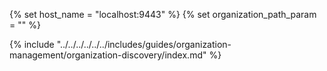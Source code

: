 {% set host_name = "localhost:9443" %}
{% set organization_path_param = ""  %}

{% include "../../../../../../includes/guides/organization-management/organization-discovery/index.md" %}
